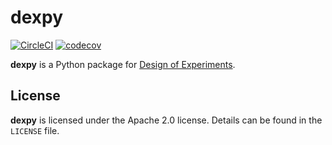 # dexpy

[![CircleCI](https://circleci.com/gh/statease/dexpy.svg?style=svg&circle-token=f7db0120c3ec3786badb247f492d233e59977f62)](https://circleci.com/gh/statease/dexpy)
[![codecov](https://codecov.io/gh/statease/dexpy/branch/master/graph/badge.svg)](https://codecov.io/gh/statease/dexpy)

**dexpy** is a Python package for [Design of Experiments](http://www.statease.com/media/productattachments/files/d/o/doeprimer.pdf).

## License

**dexpy** is licensed under the Apache 2.0 license. Details can be found in the `LICENSE` file.
